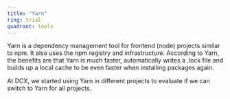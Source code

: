 ```yaml
---
title: "Yarn"
ring: trial
quadrant: tools
---
```


Yarn is a dependency management tool for frontend (node) projects similar to npm. It also uses the npm registry and
infrastructure. According to Yarn, the benefits are that Yarn is much faster, automatically writes a .lock file and
builds up a local cache to be even faster when installing packages again.

At DCX, we started using Yarn in different projects to evaluate if we can switch to Yarn for all projects.
